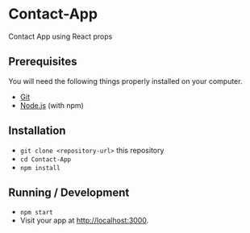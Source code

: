 # Contact-App
Contact App using React props

## Prerequisites

You will need the following things properly installed on your computer.

* [Git](https://git-scm.com/)
* [Node.js](https://nodejs.org/) (with npm)

## Installation

* `git clone <repository-url>` this repository
* `cd Contact-App`
* `npm install`

## Running / Development

* `npm start`
* Visit your app at [http://localhost:3000](http://localhost:3000).